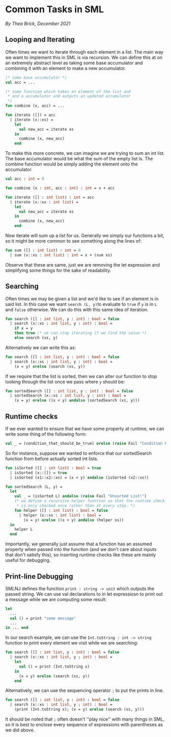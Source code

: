 # Common Tasks in SML

_By Thea Brick, December 2021_

## Looping and Iterating

Often times we want to iterate through each element in a list. The main way we
want to implement this in SML is via recursion. We can define this at on an
extremely abstract level as taking some base accumulator and combining it with
an element to make a new accumulator.

```sml
(* some base accumulator *)
val acc = ...

(* some function which takes an element of the list and
 * and a accumulator and outputs an updated accumulator
 *)
fun combine (x, acc) = ...

fun iterate ([]) = acc
  | iterate (x::xs) =
    let
      val new_acc = iterate xs
    in
      combine (x, new_acc)
    end
```

To make this more concrete, we can imagine we are trying to sum an int list.
The base accumulator would be what the sum of the empty list is. The combine
function would be simply adding the element onto the accumulator.

```sml
val acc : int = 0

fun combine (x : int, acc : int) : int = x + acc

fun iterate ([] : int list) : int = acc
  | iterate (x::xs : int list) =
    let
      val new_acc = iterate xs
    in
      combine (x, new_acc)
    end
```

Now iterate will sum up a list for us. Generally we simply our functions a bit,
so it might be more common to see something along the lines of:

```sml
fun sum ([] : int list) : int = 0
  | sum (x::xs : int list) : int = x + (sum xs)
```

Observe that these are same, just we are removing the let expression and
simplifying some things for the sake of readability.

## Searching

Often times we may be given a list and we'd like to see if an element is in
said list. In this case we want `search (L, y)`to evaluate to `true` if `y` is
in `L` and `false` otherwise. We can do this with this same idea of iteration.

```sml
fun search ([] : int list, y : int) : bool = false
  | search (x::xs : int list, y : int) : bool =
    if x = y
    then true (* we can stop iterating if we find the value *)
    else search (xs, y)
```

Alternatively we can write this as:

```sml
fun search ([] : int list, y : int) : bool = false
  | search (x::xs : int list, y : int) : bool =
    (x = y) orelse (search (xs, y))
```

If we require that the list is sorted, then we can alter our function to stop
looking through the list once we pass where `y` should be:

```sml
fun sortedSearch ([] : int list, y : int) : bool = false
  | sortedSearch (x::xs : int list, y : int) : bool =
    (x = y) orelse ((x < y) andalso (sortedSearch (xs, y)))
```

## Runtime checks

If we ever wanted to ensure that we have some property at runtime, we can write
some thing of the following form:

```sml
val _ = (condition_that_should_be_true) orelse (raise Fail "Condition False!")
```

So for instance, suppose we wanted to enforce that our sortedSearch function
from before actually sorted int lists.

```sml
fun isSorted ([] : int list) : bool = true
  | isSorted (x::[]) = true
  | isSorted (x1::x2::xs) = (x < y) andalso (isSorted (x2::xs))

fun sortedSearch (L, y) =
  let
    val _ = (isSorted L) andalso (raise Fail "Unsorted List!")
    (* we define a recursive helper function so that the runtime check
     * is only checked once rather than at every step. *)
    fun helper ([] : int list) : bool = false
      | helper (x::xs : int list) : bool =
        (x = y) orelse ((x < y) andalso (helper xs))
  in
    helper L
  end
```

Importantly, we generally just assume that a function has an assumed property
when passed into the function (and we don't care about inputs that don't
satisfy this), so inserting runtime checks like these are mainly useful for
debugging.

## Print-line Debugging

SMLNJ defines the function `print : string -> unit` which outputs the passed
string. We can use val declarations to in let expressiosn to print out a message
while we are computing some result:

```sml
let
  ...
  val () = print "some message"
  ...
in ... end
```

In our search example, we can use the `Int.toString : int -> string` function
to print every element we visit while we are searching:

```sml
fun search ([] : int list, y : int) : bool = false
  | search (x::xs : int list, y ; int) : bool =
    let
      val () = print (Int.toString x)
    in
      (x = y) orelse (search (xs, y))
    end
```

Alternatively, we can use the sequencing operator `;` to put the prints in line.

```sml
fun search ([] : int list, y : int) : bool = false
  | search (x::xs : int list, y ; int) : bool =
    (print (Int.toString x); (x = y) orelse (search (xs, y)))
```

It should be noted that `;` often doesn't ''play nice'' with many things in SML,
so it is best to enclose every sequence of expressions with parentheses as we did above.
